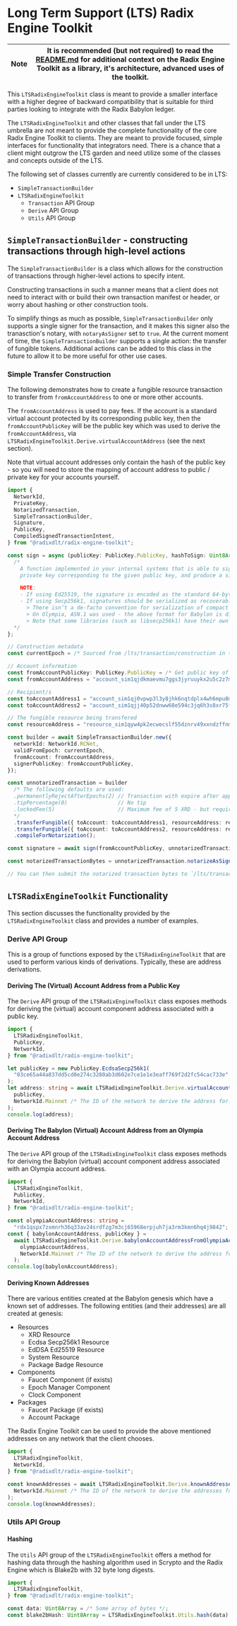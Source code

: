 # Long Term Support (LTS) Radix Engine Toolkit

| **Note** | It is recommended (but not required) to read the [README.md](./README.md) for additional context on the Radix Engine Toolkit as a library, it's architecture, advanced uses of the toolkit. |
| -------- | ------------------------------------------------------------------------------------------------------------------------------------------------------------------------------------------- |

This `LTSRadixEngineToolkit` class is meant to provide a smaller interface with a higher degree of backward compatibility that is suitable for third parties looking to integrate with the Radix Babylon ledger.

The `LTSRadixEngineToolkit` and other classes that fall under the LTS umbrella are not meant to provide the complete functionality of the core Radix Engine Toolkit to clients. They are meant to provide focused, simple interfaces for functionality that integrators need. There is a chance that a client might outgrow the LTS garden and need utilize some of the classes and concepts outside of the LTS.

The following set of classes currently are currently considered to be in LTS:

- `SimpleTransactionBuilder`
- `LTSRadixEngineToolkit`
  - `Transaction` API Group
  - `Derive` API Group
  - `Utils` API Group

## `SimpleTransactionBuilder` - constructing transactions through high-level actions

The `SimpleTransactionBuilder` is a class which allows for the construction of transactions through higher-level actions to specify intent.

Constructing transactions in such a manner means that a client does not need to interact with or build their own transaction manifest or header, or worry about hashing or other construction tools.

To simplify things as much as possible, `SimpleTransactionBuilder` only supports a single signer for the transaction, and it makes this signer also the tranasction's notary, with `notaryAsSigner` set to `true`. At the current moment of time, the `SimpleTransactionBuilder` supports a single action: the transfer of fungible tokens. Additional actions can be added to this class in the future to allow it to be more useful for other use cases.

### Simple Transfer Construction

The following demonstrates how to create a fungible resource transaction to transfer from `fromAccountAddress` to one or more other accounts.

The `fromAccountAddress` is used to pay fees. If the account is a standard virtual account protected by its corresponding public key, then the
`fromAccountPublicKey` will be the public key which was used to derive the `fromAccountAddress`, via `LTSRadixEngineToolkit.Derive.virtualAccountAddress` (see the next section).

Note that virtual account addresses only contain the hash of the public key - so you will need to store the mapping of account
address to public / private key for your accounts yourself.

```ts
import {
  NetworkId,
  PrivateKey,
  NotarizedTransaction,
  SimpleTransactionBuilder,
  Signature,
  PublicKey,
  CompiledSignedTransactionIntent,
} from "@radixdlt/radix-engine-toolkit";

const sign = async (publicKey: PublicKey.PublicKey, hashToSign: Uint8Array): Promise<Signature.Signature> => {
  /*
    A function implemented in your internal systems that is able to sign a given hash using the
    private key corresponding to the given public key, and produce a signature.

    NOTE:
    - If using Ed25519, the signature is encoded as the standard 64-byte encoding for Ed25519 signatures
    - If using Secp256k1, signatures should be serialized as recoverable signatures of 65 bytes, with the recovery byte first, as: v || r || s
      > There isn’t a de-facto convention for serialization of compact Secp256k1 signatures.
      > On Olympia, ASN.1 was used - the above format for Babylon is different - and more compact.
      > Note that some libraries (such as libsecp256k1) have their own compact serialization and a few serialize it as reverse(r) || reverse(s) || v.
  */
};

// Construction metadata
const currentEpoch = /* Sourced from /lts/transaction/construction in the Core API - or the Gateway */;

// Account information
const fromAccountPublicKey: PublicKey.PublicKey = /* Get public key of account */;
const fromAccountAddress = "account_sim1qjdkmaevmu7ggs3jyruuykx2u5c2z7mp6wjk5f5tpy6swx5788";

// Recipient/s
const toAccountAddress1 = "account_sim1qj0vpwp3l3y8jhk6nqtdplx4wh6mpu8mhu6mep4pua3q8tn9us";
const toAccountAddress2 = "account_sim1qjj40p52dnww68e594c3jq6h3s8xr75fgcnpvlwmypjqmqamld";

// The fungible resource being transfered
const resourceAddress = "resource_sim1qyw4pk2ecwecslf55dznrv49xxndzffnmpcwjavn5y7qyr2l73";

const builder = await SimpleTransactionBuilder.new({
  networkId: NetworkId.RCNet,
  validFromEpoch: currentEpoch,
  fromAccount: fromAccountAddress,
  signerPublicKey: fromAccountPublicKey,
});

const unnotarizedTransaction = builder
  /* The following defaults are used:
  .permanentlyRejectAfterEpochs(2) // Transaction with expire after approximately 5-10 minutes.
  .tipPercentage(0)                // No tip
  .lockedFee(5)                    // Maximum fee of 5 XRD - but requires at least 5 XRD in the account
  */
  .transferFungible({ toAccount: toAccountAddress1, resourceAddress: resourceAddress, amount: 100 })
  .transferFungible({ toAccount: toAccountAddress2, resourceAddress: resourceAddress, amount: "23.12323312" })
  .compileForNotarization();

const signature = await sign(fromAccountPublicKey, unnotarizedTransaction.hashToNotarize);

const notarizedTransactionBytes = unnotarizedTransaction.notarizeAsSigner(signature).toByteArray();

// You can then submit the notarized transaction bytes to `/lts/transaction/submit` on the Core API.
```

## `LTSRadixEngineToolkit` Functionality

This section discusses the functionality provided by the `LTSRadixEngineToolkit` class and provides a number of examples.

### Derive API Group

This is a group of functions exposed by the `LTSRadixEngineToolkit` that are used to perform various kinds of derivations. Typically, these are address derivations.

#### Deriving The (Virtual) Account Address from a Public Key

The `Derive` API group of the `LTSRadixEngineToolkit` class exposes methods for deriving the (virtual) account component address associated with a public key.

```ts
import {
  LTSRadixEngineToolkit,
  PublicKey,
  NetworkId,
} from "@radixdlt/radix-engine-toolkit";

let publicKey = new PublicKey.EcdsaSecp256k1(
  "03ce65a44a837dd5cd0e274c3280ab3d602e7ce1e1e3eaff769f2d2fc54cac733e"
);
let address: string = await LTSRadixEngineToolkit.Derive.virtualAccountAddress(
  publicKey,
  NetworkId.Mainnet /* The ID of the network to derive the address for. */
);
console.log(address);
```

#### Deriving The Babylon (Virtual) Account Address from an Olympia Account Address

The `Derive` API group of the `LTSRadixEngineToolkit` class exposes methods for deriving the Babylon (virtual) account component address associated with an Olympia account address.

```ts
import {
  LTSRadixEngineToolkit,
  PublicKey,
  NetworkId,
} from "@radixdlt/radix-engine-toolkit";

const olympiaAccountAddress: string =
  "rdx1qspx7zxmnrh36q33av24srdfzg7m3cj65968erpjuh7ja3rm3kmn6hq4j9842";
const { babylonAccountAddress, publicKey } =
  await LTSRadixEngineToolkit.Derive.babylonAccountAddressFromOlympiaAccountAddress(
    olympiaAccountAddress,
    NetworkId.Mainnet /* The ID of the network to derive the address for. */
  );
console.log(babylonAccountAddress);
```

#### Deriving Known Addresses

There are various entities created at the Babylon genesis which have a known set of addresses. The following entities (and their addresses) are all created at genesis:

- Resources
  - XRD Resource
  - Ecdsa Secp256k1 Resource
  - EdDSA Ed25519 Resource
  - System Resource
  - Package Badge Resource
- Components
  - Faucet Component (if exists)
  - Epoch Manager Component
  - Clock Component
- Packages
  - Faucet Package (if exists)
  - Account Package

The Radix Engine Toolkit can be used to provide the above mentioned addresses on any network that the client chooses.

```ts
import {
  LTSRadixEngineToolkit,
  NetworkId,
} from "@radixdlt/radix-engine-toolkit";

const knownAddresses = await LTSRadixEngineToolkit.Derive.knownAddresses(
  NetworkId.Mainnet /* The ID of the network to derive the addresses for. */
);
console.log(knownAddresses);
```

### Utils API Group

#### Hashing

The `Utils` API group of the `LTSRadixEngineToolkit` offers a method for hashing data through the hashing algorithm used in Scrypto and the Radix Engine which is Blake2b with 32 byte long digests.

```ts
import {
  LTSRadixEngineToolkit,
} from "@radixdlt/radix-engine-toolkit";

const data: Uint8Array = /* Some array of bytes */;
const blake2bHash: Uint8Array = LTSRadixEngineToolkit.Utils.hash(data);
```
